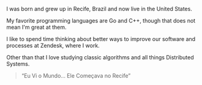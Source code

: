 I was born and grew up in Recife, Brazil and now live in the United States.

My favorite programming languages are Go and C++, though that does not mean I'm great at them.

I like to spend time thinking about better ways to improve our software and processes at Zendesk, where I work.

Other than that I love studying classic algorithms and all things Distributed Systems.

> “Eu Vi o Mundo... Ele Começava no Recife”
